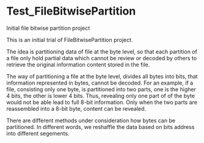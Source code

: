 # Test_FileBitwisePartition
Initial file bitwise partition project


This is an initial trial of FileBitwisePartition project.

The idea is partitioning data of file at the byte level, so that each partition
of a file only hold partial data which cannot be review or decoded by others to 
retrieve the original information content stored in the file.

The way of partitioning a file at the byte level, divides all bytes into bits,
that information represented in bytes, cannot be decoded.  For an example, if 
a file, consisting only one byte, is partitioned into two parts, one is the
higher 4 bits, the other is lower 4 bits.  Thus, revealing only one part of
of the byte would not be able lead to full 8-bit information. Only when
the two parts are reassembled into a 8-bit byte, content can be revealed.

There are different methods under consideration how bytes can be partitioned.
In different words, we reshaffle the data based on bits address into different
segements.  
